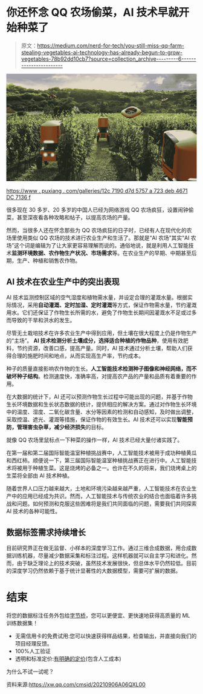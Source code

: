 # 你还怀念 QQ 农场偷菜，AI 技术早就开始种菜了

> 原文：<https://medium.com/nerd-for-tech/you-still-miss-qq-farm-stealing-vegetables-ai-technology-has-already-begun-to-grow-vegetables-78b92dd10cb7?source=collection_archive---------6----------------------->

![](img/9e4d5b9714006176b233840dcf8ed183.png)

[https://www . puxiang . com/galleries/12c 7190 d7d 5757 a 723 deb 4671 DC 7136 f](https://www.puxiang.com/galleries/12c7190d7d5757a723deb4671dc7136f)

很多现在 30 多岁、20 多岁的中国人已经为网络游戏 QQ 农场疯狂，设置闹钟偷菜，甚至深夜看各种攻略和帖子，以提高农场的产量。

然而，当很多人还在怀念那些为 QQ 农场疯狂的日子时，已经有人在现代化的农场里使用类似 QQ 农场的技术进行农业生产和生活了。那就是“AI 农场”其实“AI 农场”这个词是编辑为了让大家更容易理解而说的。通俗地说，就是利用人工智能技术**监测环境数据、农作物生产状况、市场需求**等。在农业生产的早期、中期甚至后期，生产、种植和销售农作物。

## **AI 技术在农业生产中的突出表现**

AI 技术监测控制区域的空气湿度和植物需水量，并设定合理的灌溉水量。根据实际情况，采用**自动灌溉、定时加湿、定时灌溉**等方式，保证作物需水量，节约灌溉用水。它们还保证了作物生长所需的水，避免了作物生长期间因灌溉水不足或过多而导致的干旱和洪水的发生。

尽管无土栽培技术在许多农业生产中得到应用，但土壤在很大程度上仍是作物生产的“主场”。 **AI 技术检测分析土壤成分，选择适合种植的作物品种**，使用有效肥料，节约资源，改善口感，提高产量。同时，AI 技术通过分析土壤，帮助人们获得合理的施肥时间和地点，从而实现高生产率，节约成本。

种子的质量直接影响农作物的生长。**人工智能技术检测种子图像和神经网络，而不破坏种子结构**。检测速度快，准确率高，对提高农产品的产量和品质有着重要的作用。

在大数据的统计下，AI 还可以预测作物生长过程中可能出现的问题，并基于作物生长环境数据和生长状态数据的统计，提供相应的解决方案。通过对作物生长环境中的温度、湿度、二氧化碳含量、水分等因素的检测和自动感知，及时做出调整，采取控温、遮光、灌溉等措施，保证作物的有效生长。AI 技术还可以实现**智能预防，管理害虫杂草，减少经济损失**的目标。

就像 QQ 农场里鼠标点一下种菜的操作一样，AI 技术已经大量付诸实践了。

在第一届和第二届国际智能温室种植挑战赛中，人工智能技术被用于成功种植黄瓜和西红柿。顺便说一下，第三届国际智能温室种植挑战赛正在进行中。人工智能技术将被用于种植生菜。这是烧烤的必备之一。也许在不久的将来，我们烧烤桌上的生菜将全部由 AI 技术种植。

随着世界人口压力越来越大，土地和环境污染越来越严重，人工智能技术在农业生产中的应用已经成为共识。然而，人工智能技术与传统农业的结合也面临着许多挑战和问题。如何预测和克服这些困难将是我们共同面临的问题，需要我们共同探索 AI 技术的各种可能性。

## **数据标签需求持续增长**

目前研究界正在做无监督、小样本的深度学习工作。通过三维合成数据，用合成数据训练机器，尽量减少数据采集和标注过程。这样机器就可以自主学习和进化。然而，由于缺乏理论上的技术突破，虽然技术发展很快，但总体水平仍然较低。目前的深度学习仍然依赖于基于统计显著性的大数据模型，需要可扩展的数据。

# 结束

将您的数据标注任务外包给[字节桥](https://tinyurl.com/43462nse)，您可以更便宜、更快速地获得高质量的 ML 训练数据集！

*   无需信用卡的免费试用:您可以快速获得样品结果，检查输出，并直接向我们的项目经理反馈。
*   100%人工验证
*   透明和标准定价:[有明确的定价](https://www.bytebridge.io/#/?module=price)(包含人工成本)

为什么不试一试呢？

资料来源:https://xw.qq.com/cmsid/20210906A06QXL00